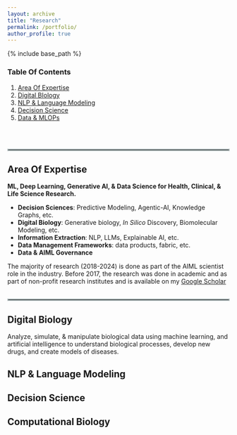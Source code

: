 ```yaml
---
layout: archive
title: "Research"
permalink: /portfolio/
author_profile: true
---
```


{% include base_path %}

### Table Of Contents
1. [Area Of Expertise](#area-of-expertise)
2. [Digital BIology](#digital-biology)
3. [NLP & Language Modeling](#research-experience)
4. [Decision Science](#decision-science)
5. [Data & MLOPs](#data-&-mlops)
<br>
<br>
<hr style="border: 2px solid #aab7b8;">

## Area Of Expertise
**ML, Deep Learning, Generative AI, & Data Science for Health, Clinical, & Life Science Research.**
* **Decision Sciences**: Predictive Modeling, Agentic-AI, Knowledge Graphs, etc.
* **Digital Biology**: Generative biology, *In Silico* Discovery, Biomolecular Modeling, etc.
* **Information Extraction**: NLP, LLMs, Explainable AI, etc.
* **Data Management Frameworks**: data products, fabric, etc.
* **Data & AIML Governance** 

The majority of research (2018-2024) is done as part of the AIML scientist role in the industry. Before 2017, the research was done in academic and as part of non-profit research institutes and is available on my [Google Scholar](https://scholar.google.com/citations?user=virwGJEAAAAJ&hl=en&authuser=1) 
<br>
<br>
<hr style="border: 2px solid #aab7b8;">

<!-- {% for post in site.portfolio %}
  {% include archive-single.html %}
{% endfor %} -->

## Digital Biology 
Analyze, simulate, & manipulate biological data using machine learning, and artificial intelligence to understand biological processes, develop new drugs, and create models of diseases. 


## NLP & Language Modeling 

## Decision Science 

## Computational Biology
